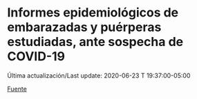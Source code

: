 # Informes epidemiológicos de embarazadas y puérperas estudiadas, ante sospecha de COVID-19
 
Última actualización/Last update: 2020-06-23 T 19:37:00-05:00
 
 [Fuente](https://www.gob.mx/salud/documentos/informes-epidemiologicos-de-embarazadas-y-puerperas-estudiadas-ante-sospecha-de-covid-19)
